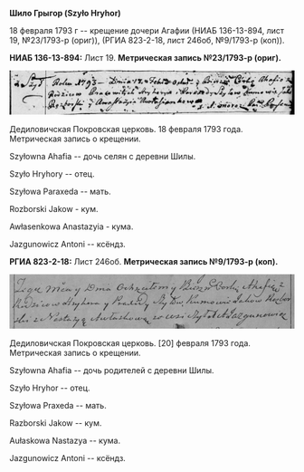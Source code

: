 **Шило Грыгор (Szyło Hryhor)**

18 февраля 1793 г -- крещение дочери Агафии (НИАБ 136-13-894, лист 19,
№23/1793-р (ориг)), (РГИА 823-2-18, лист 246об, №9/1793-р (коп)).

**НИАБ 136-13-894:** Лист 19. **Метрическая запись №23/1793-р (ориг).**

![](./media/9605ea6cafcee25071b6e7ce94b4b2293c84de23.png)

Дедиловичская Покровская церковь. 18 февраля 1793 года. Метрическая
запись о крещении.

Szyłowna Ahafia -- дочь селян с деревни Шилы.

Szyło Hryhory -- отец.

Szyłowa Paraxeda -- мать.

Rozborski Jakow - кум.

Awłasenkowa Anastazyia - кума.

Jazgunowicz Antoni -- ксёндз.

**РГИА 823-2-18:** Лист 246об. **Метрическая запись №9/1793-р (коп).**

![](./media/0ba28cb5f0b8c7d70b1206b609bb2913ecff76bc.png)

Дедиловичская Покровская церковь. \[20\] февраля 1793 года. Метрическая
запись о крещении.

Szyłowna Ahafia -- дочь родителей с деревни Шилы.

Szyło Hryhor -- отец.

Szyłowa Praxeda -- мать.

Razborski Jakow -- кум.

Aułaskowa Nastazya -- кума.

Jazgunowicz Antoni -- ксёндз.

